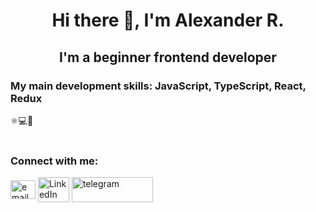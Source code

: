 <h1 align="center">Hi there 👋, I'm Alexander R.</h1>
<h2 align="center">I'm a beginner frontend developer</h2>

<h3>My main development skills: JavaScript, TypeScript, React, Redux</h3>
<div>⚛💻🚀<div>

<br>

<h3 align="left">Connect with me:</h3>
<p align="left">
<a href="mailto:ru55nedug@gmail.com" target="_blank"><img align="center" src="https://pnggrid.com/wp-content/uploads/2021/04/Gmail-Transparent-Logo-1024x768.png" alt="email" height="30px" width="40px" /></a> <a href="https://www.linkedin.com/in/alexander-rusin-789760226" target="_blank"><img align="center" src="https://freepngimg.com/thumb/linkedin/2-2-linkedin-png-hd-thumb.png" alt="LinkedIn" height="40px" width="50px" /></a> <a href="https://t.me/polkaj" target="_blank"><img align="center" src="https://flyclipart.com/thumb2/telegram-png-images-free-download-398257.png" alt="telegram" height="40px" width="130px" /></a>
</p>


